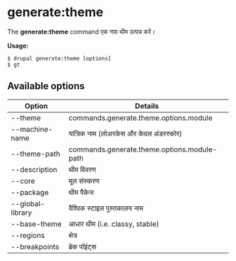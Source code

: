 # generate:theme
The **generate:theme** command एक नया थीम उत्पन्न करें।

**Usage:**
```
$ drupal generate:theme [options] 
$ gt  
```

## Available options
Option | Details
-------|-------------
--theme | commands.generate.theme.options.module
--machine-name | यांत्रिक नाम (लोअरकेस और केवल अंडरस्कोर)
--theme-path | commands.generate.theme.options.module-path
--description | थीम विवरण
--core | मूल संस्करण
--package | थीम पैकेज
--global-library | वैश्विक स्टाइल पुस्तकालय नाम
--base-theme | आधार थीम (i.e. classy, stable)
--regions | क्षेत्र
--breakpoints | ब्रेक पॉइंट्स
